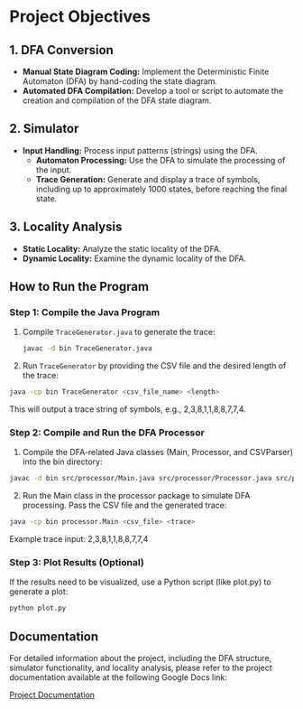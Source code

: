 # Project Objectives

## 1. DFA Conversion
- **Manual State Diagram Coding:** Implement the Deterministic Finite Automaton (DFA) by hand-coding the state diagram.
- **Automated DFA Compilation:** Develop a tool or script to automate the creation and compilation of the DFA state diagram.

## 2. Simulator
- **Input Handling:** Process input patterns (strings) using the DFA.
  - **Automaton Processing:** Use the DFA to simulate the processing of the input.
  - **Trace Generation:** Generate and display a trace of symbols, including up to approximately 1000 states, before reaching the final state.

## 3. Locality Analysis
- **Static Locality:** Analyze the static locality of the DFA.
- **Dynamic Locality:** Examine the dynamic locality of the DFA.

## How to Run the Program

### Step 1: Compile the Java Program

1. Compile `TraceGenerator.java` to generate the trace:
   ```sh
   javac -d bin TraceGenerator.java  
2. Run `TraceGenerator` by providing the CSV file and the desired length of the trace:
```sh
java -cp bin TraceGenerator <csv_file_name> <length>
```
This will output a trace string of symbols, e.g., 2,3,8,1,1,8,8,7,7,4.

###  Step 2: Compile and Run the DFA Processor
1. Compile the DFA-related Java classes (Main, Processor, and CSVParser) into the bin directory:

```sh
javac -d bin src/processor/Main.java src/processor/Processor.java src/processor/CSVParser.java
```
2. Run the Main class in the processor package to simulate DFA processing. Pass the CSV file and the generated trace:

```sh
java -cp bin processor.Main <csv_file> <trace>
```
Example trace input:
2,3,8,1,1,8,8,7,7,4

### Step 3: Plot Results (Optional)
If the results need to be visualized, use a Python script (like plot.py) to generate a plot:

```sh
python plot.py
```

## Documentation

For detailed information about the project, including the DFA structure, simulator functionality, and locality analysis, please refer to the project documentation available at the following Google Docs link:

[Project Documentation](https://docs.google.com/document/d/1cPBO43YiXDs8ulJmK5JPkgwBo_k5As54sy0AdXT05PE/edit?usp=sharing)
